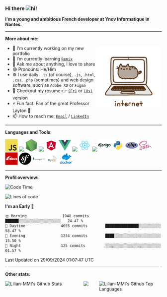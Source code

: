 ### Hi there <img src="https://user-images.githubusercontent.com/1303154/88677602-1635ba80-d120-11ea-84d8-d263ba5fc3c0.gif" width="24" alt="hi!" />

**I'm a young and ambitious French developer at Ynov Informatique in Nantes.**

<hr>

**More about me:**

 <img align="right" height="200" src="./assets/cat-internet.gif" />
   
 - 🔭 I'm currently working on my new portfolio
 - 🌱 I’m currently learning <a href="https://remix.run/" target="_blank">`Remix`</a>
 - 💬 Ask me about anything, I love to share
 - 😄 Pronouns: He/Him
 - ⚙️ I use daily: `.ts` (of course), `.js`, `.html`, `.css`, `.php` (sometimes) and web design software, such as `Adobe XD` or `Figma`
 - 📝 Checkout my resume 👉 <a href="./assets/cv_lilian_ouvrard.pdf">`(Fr)`</a> or <a href="./assets/cv_lilian_ouvrard_US.pdf">`(Us)`</a> version
 - ⚡ Fun fact: Fan of the great Professor Layton 🎩
 - 📫 How to reach me: <a href="mailto:ouvrard.l@outlook.com">`Email`</a> / <a target="_blank" href="https://www.linkedin.com/in/lilian-ouvrard-b8130317b/">`LinkedIn`</a>

<hr>

**Languages and Tools:**  

<code><img height="40" src="https://raw.githubusercontent.com/github/explore/80688e429a7d4ef2fca1e82350fe8e3517d3494d/topics/javascript/javascript.png"></code>
<code><img height="40" src="https://cloudspoint.xyz/wp-content/uploads/2020/02/TypeScript-is-a-language-on-top-of-JavaScript..png"></code>
<code><img height="40" src="https://raw.githubusercontent.com/github/explore/80688e429a7d4ef2fca1e82350fe8e3517d3494d/topics/nodejs/nodejs.png"></code>
<code><img height="40" src="https://upload.wikimedia.org/wikipedia/commons/thumb/1/10/CSS3_and_HTML5_logos_and_wordmarks.svg/791px-CSS3_and_HTML5_logos_and_wordmarks.svg.png"></code>
<code><img height="40" src="https://raw.githubusercontent.com/github/explore/80688e429a7d4ef2fca1e82350fe8e3517d3494d/topics/angular/angular.png"></code>
<code><img height="40" src="https://raw.githubusercontent.com/github/explore/80688e429a7d4ef2fca1e82350fe8e3517d3494d/topics/vue/vue.png"></code>
<code><img height="40" src="https://nuxtjs.org/design-kit/colored-logo.svg"></code>
<code><img height="40" src="https://raw.githubusercontent.com/github/explore/80688e429a7d4ef2fca1e82350fe8e3517d3494d/topics/react/react.png"></code>
<code><img height="40" src="https://docs.nestjs.com/assets/logo-small.svg"></code>
<code><img height="40" src="https://raw.githubusercontent.com/github/explore/80688e429a7d4ef2fca1e82350fe8e3517d3494d/topics/django/django.png"></code>
<code><img height="40" src="https://raw.githubusercontent.com/github/explore/80688e429a7d4ef2fca1e82350fe8e3517d3494d/topics/python/python.png"></code>
<code><img height="40" src="https://raw.githubusercontent.com/github/explore/ccc16358ac4530c6a69b1b80c7223cd2744dea83/topics/php/php.png"></code>
<code><img height="40" src="https://raw.githubusercontent.com/github/explore/80688e429a7d4ef2fca1e82350fe8e3517d3494d/topics/sass/sass.png"></code>
<code><img height="40" src="https://raw.githubusercontent.com/github/explore/80688e429a7d4ef2fca1e82350fe8e3517d3494d/topics/rails/rails.png"></code>
<code><img height="40" src="https://raw.githubusercontent.com/github/explore/d0c5a5e31e1776ad62379ef5f6b703bcf107d3a3/topics/symfony/symfony.png"></code>
<code><img height="40" src="https://raw.githubusercontent.com/github/explore/80688e429a7d4ef2fca1e82350fe8e3517d3494d/topics/mongodb/mongodb.png"></code>
<code><img height="40" src="https://raw.githubusercontent.com/github/explore/80688e429a7d4ef2fca1e82350fe8e3517d3494d/topics/mysql/mysql.png"></code>
<code><img height="40" src="https://raw.githubusercontent.com/github/explore/80688e429a7d4ef2fca1e82350fe8e3517d3494d/topics/docker/docker.png"></code>

<hr>

**Profil overview:** 

<!--START_SECTION:waka-->
![Code Time](http://img.shields.io/badge/Code%20Time-504%20hrs%2051%20mins-blue)

![Lines of code](https://img.shields.io/badge/From%20Hello%20World%20I%27ve%20Written-17.3%20million%20lines%20of%20code-blue)

**I'm an Early 🐤** 

```text
🌞 Morning                1948 commits        ██████░░░░░░░░░░░░░░░░░░░   24.47 % 
🌆 Daytime                4655 commits        ███████████████░░░░░░░░░░   58.47 % 
🌃 Evening                1234 commits        ████░░░░░░░░░░░░░░░░░░░░░   15.50 % 
🌙 Night                  125 commits         ░░░░░░░░░░░░░░░░░░░░░░░░░   01.57 % 
```



 Last Updated on 29/09/2024 01:07:47 UTC
<!--END_SECTION:waka-->

<hr>

**Other stats:** 

<img align="right" width="40%" alt="Lilian-MMI's Github Top Languages" src="https://github-readme-stats-1-psi.vercel.app/api/top-langs/?username=Lilian-MMI&theme=dark&count_private=true&layout=compact" />
<img align="left" width="50%" alt="Lilian-MMI's Github Stats" src="https://github-readme-stats-1-psi.vercel.app/api?username=Lilian-MMI&show_icons=true&theme=dark&count_private=true" />

![](https://hit.yhype.me/github/profile?user_id=58738131)
